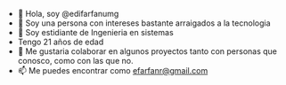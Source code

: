 - 👋 Hola, soy @edifarfanumg
- 👀 Soy una persona con intereses bastante arraigados a la tecnologia
- 🌱 Soy estidiante de Ingenieria en sistemas
- Tengo 21 años de edad
- 💞️ Me gustaria colaborar en algunos proyectos tanto con personas que conosco, como con las que no.
- 📫 Me puedes encontrar como efarfanr@gmail.com

<!---
edifarfanumg/edifarfanumg is a ✨ special ✨ repository because its `README.md` (this file) appears on your GitHub profile.
You can click the Preview link to take a look at your changes.
--->
